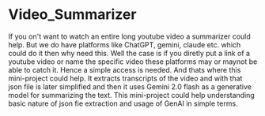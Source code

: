 # Video_Summarizer

If you on't want to watch an entire long youtube video a summarizer could help. But we do have platforms like ChatGPT, gemini, claude etc. which could do it then why need this. Well the case is if you diretly put a link of a youtube video or name the specific video these platforms may or maynot be able to catch it. Hence a simple access is needed. And thats where this mini-project could help. It extracts transcripts of the video and with that json file is later simplified and then it uses Gemini 2.0 flash as a generative model for summarizing the text. 
This mini-project could help understanding basic nature of json fie extraction and usage of GenAI in simple terms.
